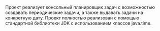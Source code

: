 Проект реализует консольный планировщик задач с возможностью создавать периодические задачи, а также выдавать задачи на конкретную дату.
Проект полностью реализован с помощью стандартной библиотеки JDK с использованием классов java.time.
